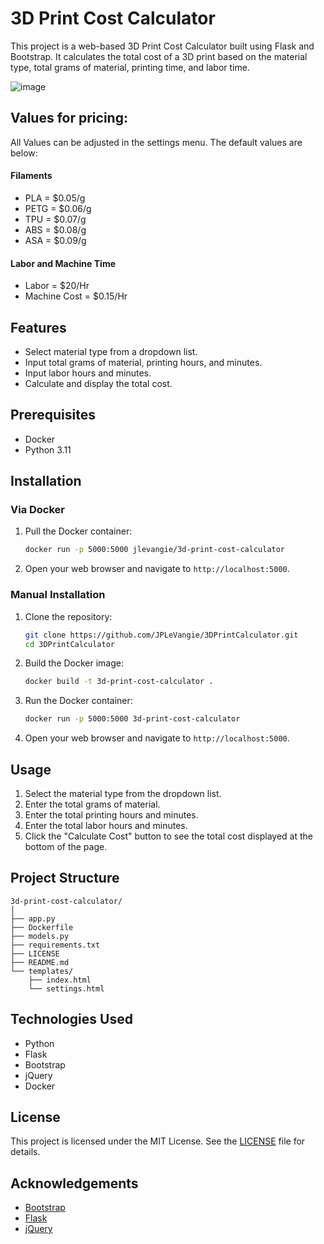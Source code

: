 # 3D Print Cost Calculator

This project is a web-based 3D Print Cost Calculator built using Flask and Bootstrap. It calculates the total cost of a 3D print based on the material type, total grams of material, printing time, and labor time.

![image](https://github.com/JPLeVangie/3DPrintCalculator/assets/47614776/a688302d-f7ae-4227-bedf-c04221940ac2)


## Values for pricing:

All Values can be adjusted in the settings menu. The default values are below:
#### Filaments
- PLA  = $0.05/g
- PETG = $0.06/g
- TPU  = $0.07/g
- ABS  = $0.08/g
- ASA  = $0.09/g
#### Labor and Machine Time
- Labor        = $20/Hr
- Machine Cost = $0.15/Hr

## Features

- Select material type from a dropdown list.
- Input total grams of material, printing hours, and minutes.
- Input labor hours and minutes.
- Calculate and display the total cost.

## Prerequisites

- Docker
- Python 3.11

## Installation

### Via Docker

1. Pull the Docker container:

   ```sh
   docker run -p 5000:5000 jlevangie/3d-print-cost-calculator
   ```

2. Open your web browser and navigate to `http://localhost:5000`.


### Manual Installation

1. Clone the repository:

   ```sh
   git clone https://github.com/JPLeVangie/3DPrintCalculator.git
   cd 3DPrintCalculator
   ```

2. Build the Docker image:

   ```sh
   docker build -t 3d-print-cost-calculator .
   ```

3. Run the Docker container:

   ```sh
   docker run -p 5000:5000 3d-print-cost-calculator
   ```

4. Open your web browser and navigate to `http://localhost:5000`.

## Usage

1. Select the material type from the dropdown list.
2. Enter the total grams of material.
3. Enter the total printing hours and minutes.
4. Enter the total labor hours and minutes.
5. Click the "Calculate Cost" button to see the total cost displayed at the bottom of the page.

## Project Structure

```
3d-print-cost-calculator/
│
├── app.py
├── Dockerfile
├── models.py
├── requirements.txt
├── LICENSE
├── README.md
└── templates/
    ├── index.html
    └── settings.html

```

## Technologies Used

- Python
- Flask
- Bootstrap
- jQuery
- Docker

## License

This project is licensed under the MIT License. See the [LICENSE](LICENSE) file for details.

## Acknowledgements

- [Bootstrap](https://getbootstrap.com/)
- [Flask](https://flask.palletsprojects.com/)
- [jQuery](https://jquery.com/)
